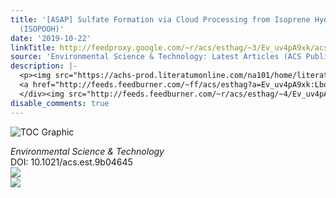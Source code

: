 ```yaml
---
title: '[ASAP] Sulfate Formation via Cloud Processing from Isoprene Hydroxyl Hydroperoxides
  (ISOPOOH)'
date: '2019-10-22'
linkTitle: http://feedproxy.google.com/~r/acs/esthag/~3/Ev_uv4pA9xk/acs.est.9b04645
source: 'Environmental Science & Technology: Latest Articles (ACS Publications)'
description: |-
  <p><img src="https://achs-prod.literatumonline.com/na101/home/literatum/publisher/achs/journals/content/esthag/0/esthag.ahead-of-print/acs.est.9b04645/20191021/images/medium/es9b04645_0004.gif" alt="TOC Graphic"/></p><div><cite>Environmental Science & Technology</cite></div><div>DOI: 10.1021/acs.est.9b04645</div><div class="feedflare">
  <a href="http://feeds.feedburner.com/~ff/acs/esthag?a=Ev_uv4pA9xk:LbouPol2T9o:yIl2AUoC8zA"><img src="http://feeds.feedburner.com/~ff/acs/esthag?d=yIl2AUoC8zA" border="0"></img></a>
  </div><img src="http://feeds.feedburner.com/~r/acs/esthag/~4/Ev_uv4pA9xk" ...
disable_comments: true
---
```

<p><img src="https://achs-prod.literatumonline.com/na101/home/literatum/publisher/achs/journals/content/esthag/0/esthag.ahead-of-print/acs.est.9b04645/20191021/images/medium/es9b04645_0004.gif" alt="TOC Graphic"/></p><div><cite>Environmental Science & Technology</cite></div><div>DOI: 10.1021/acs.est.9b04645</div><div class="feedflare">
<a href="http://feeds.feedburner.com/~ff/acs/esthag?a=Ev_uv4pA9xk:LbouPol2T9o:yIl2AUoC8zA"><img src="http://feeds.feedburner.com/~ff/acs/esthag?d=yIl2AUoC8zA" border="0"></img></a>
</div><img src="http://feeds.feedburner.com/~r/acs/esthag/~4/Ev_uv4pA9xk" ...